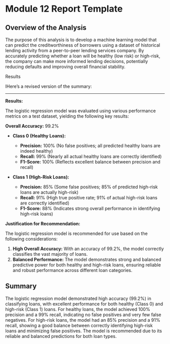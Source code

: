 # Module 12 Report Template

## Overview of the Analysis
The purpose of this analysis is to develop a machine learning model that can predict the creditworthiness of borrowers using a dataset of historical lending activity from a peer-to-peer lending services company. By accurately predicting whether a loan will be healthy (low risk) or high-risk, the company can make more informed lending decisions, potentially reducing defaults and improving overall financial stability.

Results

IHere’s a revised version of the summary:

---

**Results:**

The logistic regression model was evaluated using various performance metrics on a test dataset, yielding the following key results:

**Overall Accuracy:** 99.2%

- **Class 0 (Healthy Loans):**
  - **Precision:** 100% (No false positives; all predicted healthy loans are indeed healthy)
  - **Recall:** 99% (Nearly all actual healthy loans are correctly identified)
  - **F1-Score:** 100% (Reflects excellent balance between precision and recall)

- **Class 1 (High-Risk Loans):**
  - **Precision:** 85% (Some false positives; 85% of predicted high-risk loans are actually high-risk)
  - **Recall:** 91% (High true positive rate; 91% of actual high-risk loans are correctly identified)
  - **F1-Score:** 88% (Indicates strong overall performance in identifying high-risk loans)

**Justification for Recommendation:**

The logistic regression model is recommended for use based on the following considerations:

1. **High Overall Accuracy:** With an accuracy of 99.2%, the model correctly classifies the vast majority of loans.
2. **Balanced Performance:** The model demonstrates strong and balanced predictive power for both healthy and high-risk loans, ensuring reliable and robust performance across different loan categories.

## Summary

The logistic regression model demonstrated high accuracy (99.2%) in classifying loans, with excellent performance for both healthy (Class 0) and high-risk (Class 1) loans. For healthy loans, the model achieved 100% precision and a 99% recall, indicating no false positives and very few false negatives. For high-risk loans, the model had an 85% precision and a 91% recall, showing a good balance between correctly identifying high-risk loans and minimizing false positives. The model is recommended due to its reliable and balanced predictions for both loan types.
